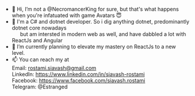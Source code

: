 - 👋 Hi, I’m not a @NecromancerKing for sure, but that's what happens when you're infatuated with game Avatars :innocent:
- 👀 I'm a C# and dotnet developer. So i dig anything dotnet, predominantly dotnet core nowadays  
      &emsp;&nbsp;&nbsp;but am intersted in modern web as well, and have dabbled a lot with ReactJs and Angular
- 🌱 I’m currently planning to elevate my mastery on ReactJs to a new level.
- 📫 You can reach my at   
    Email: rostami.siavash@gmail.com    
    LinkedIn: https://www.linkedin.com/in/siavash-rostami    
    Facebook: https://www.facebook.com/siavash.rostami    
    Telegram: @Estranged

<!---
NecromancerKing/NecromancerKing is a ✨ special ✨ repository because its `README.md` (this file) appears on your GitHub profile.
You can click the Preview link to take a look at your changes.
--->
